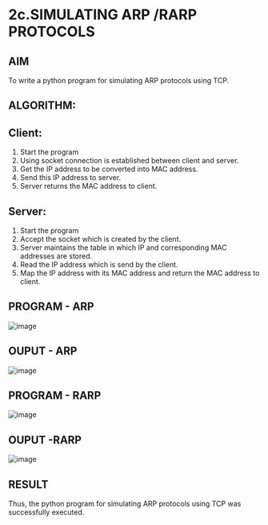 # 2c.SIMULATING ARP /RARP PROTOCOLS
## AIM
To write a python program for simulating ARP protocols using TCP.
## ALGORITHM:
## Client:
1. Start the program
2. Using socket connection is established between client and server.
3. Get the IP address to be converted into MAC address.
4. Send this IP address to server.
5. Server returns the MAC address to client.
## Server:
1. Start the program
2. Accept the socket which is created by the client.
3. Server maintains the table in which IP and corresponding MAC addresses are
stored.
4. Read the IP address which is send by the client.
5. Map the IP address with its MAC address and return the MAC address to client.

## PROGRAM - ARP
![image](https://github.com/user-attachments/assets/f4cdc0b0-8e0f-40dc-9a76-82162c05ad08)

## OUPUT - ARP
![image](https://github.com/user-attachments/assets/92ef80ea-4b36-416a-8f59-1f6a6fb56d34)

## PROGRAM - RARP
![image](https://github.com/user-attachments/assets/54e801b4-f7a9-48f2-ba49-4ab24bd6f592)

## OUPUT -RARP
![image](https://github.com/user-attachments/assets/ac4a908a-4760-430c-a7b8-0268868ec833)

## RESULT
Thus, the python program for simulating ARP protocols using TCP was successfully 
executed.
